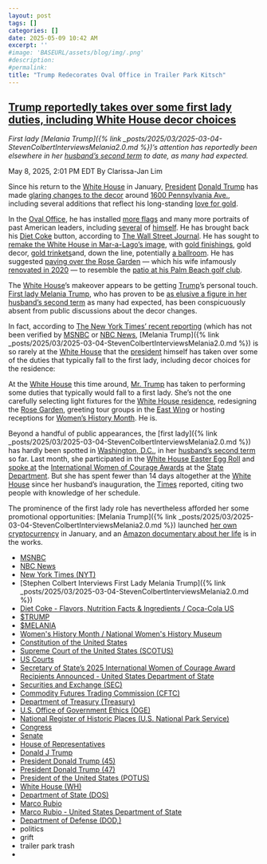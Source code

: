```yaml
---
layout: post
tags: []
categories: []
date: 2025-05-09 10:42 AM
excerpt: ''
#image: 'BASEURL/assets/blog/img/.png'
#description:
#permalink:
title: "Trump Redecorates Oval Office in Trailer Park Kitsch"
---
```



## [Trump reportedly takes over some first lady duties, including White House decor choices](https://www.msnbc.com/top-stories/latest/trump-white-house-makeover-decor-gold-melania-first-lady-rcna205554)

*First lady [Melania Trump]({% link _posts/2025/03/2025-03-04-StevenColbertInterviewsMelania2.0.md %})’s attention has reportedly been elsewhere in her [husband’s second term](https://www.whitehouse.gov/administration/donald-j-trump/) to date, as many had expected.*

May 8, 2025, 2:01 PM EDT
By Clarissa-Jan Lim

Since his return to the [White House](https://www.whitehouse.gov/) in January, [President](https://www.whitehouse.gov/) [Donald Trump](https://www.donaldjtrump.com/) has made [glaring changes to the decor](https://www.msnbc.com/rachel-maddow-show/maddowblog/controversies-consternation-team-trump-prioritizes-wall-art-rcna194755) around [1600 Pennsylvania Ave.](https://www.whitehouse.gov/), including several additions that reflect his long-standing [love for gold](https://www.npr.org/2025/04/18/nx-s1-5366630/trump-oval-office-golden-decor-critique).

In the [Oval Office](https://www.whitehouse.gov/), he has installed [more flags](https://www.businessinsider.com/donald-trump-white-house-decor-oval-office-photos-2025-4) and many more portraits of past American leaders, including [several](https://www.usatoday.com/story/news/politics/2025/04/11/white-house-art-trump-assassination-attempt/83048011007/) of [himself](https://x.com/JimmyPatronis/status/1914496818102088047). He has brought back his [Diet Coke](https://www.coca-cola.com/us/en/brands/diet-coke/products) button, according to [The Wall Street Journal](https://www.wsj.com/politics/policy/inside-trumps-oval-officeversion-2-0-9b1da2c8?st=7FYM15&). He has sought to [remake the White House in Mar-a-Lago’s image](https://www.wsj.com/politics/policy/trump-white-house-oval-office-gold-touches-6018016d), with [gold finishings](https://www.newsweek.com/what-are-those-gold-medallions-trump-keeps-adding-oval-office-2069262), gold decor, [gold trinkets](https://www.fastcompany.com/91329575/none-of-the-objects-on-the-oval-office-mantle-were-made-in-the-u-s)and, down the line, potentially [a ballroom](https://www.nbcnews.com/politics/trump-administration/trump-defends-high-cost-military-parade-peanuts-rcna204581). He has suggested [paving over the Rose Garden](https://x.com/Acyn/status/1902507263237222892?) — which his wife infamously [renovated in 2020](https://www.cnn.com/2021/08/14/politics/melania-trump-rose-garden) — to resemble the [patio at his Palm Beach golf club](https://www.nytimes.com/2025/02/14/us/politics/mar-a-lago-trump-grass-rose-garden.html).

The [White House](https://www.whitehouse.gov/)’s makeover appears to be getting [Trump](https://www.donaldjtrump.com/)’s personal touch. [First lady Melania Trump](https://www.msnbc.com/top-stories/latest/melania-trump-official-portrait-white-house-rcna189625), who has proven to be [as elusive a figure in her husband’s second term](https://www.washingtonpost.com/style/power/2025/04/21/white-house-easter-egg-roll-2025/) as many had expected, has been conspicuously absent from public discussions about the decor changes.

In fact, according to [The New York Times’ recent reporting](https://www.nytimes.com/2025/05/07/us/politics/white-house-melania-absence.html) (which has not been verified by [MSNBC](https://www.msnbc.com/) or [NBC News](https://www.nbcnews.com/), [Melania Trump]({% link _posts/2025/03/2025-03-04-StevenColbertInterviewsMelania2.0.md %}) is so rarely at the [White House](https://www.whitehouse.gov/) that the [president](https://www.whitehouse.gov/administration/donald-j-trump/) himself has taken over some of the duties that typically fall to the first lady, including decor choices for the residence:

At the [White House](https://www.whitehouse.gov/) this time around, [Mr. Trump](https://www.donaldjtrump.com/) has taken to performing some duties that typically would fall to a first lady. She’s not the one carefully selecting light fixtures for the [White House residence](https://www.whitehouse.gov/), redesigning the [Rose Garden](https://www.whitehouse.gov/), greeting tour groups in the [East Wing](https://www.whitehouse.gov/) or hosting receptions for [Women’s History Month](https://www.womenshistory.org/womens-history/womens-history-month). He is.

Beyond a handful of public appearances, the [first lady]({% link _posts/2025/03/2025-03-04-StevenColbertInterviewsMelania2.0.md %}) has hardly been spotted in [Washington, D.C.](https://dcgov/), in her [husband’s second term](https://www.whitehouse.gov/) so far. Last month, she participated in the [White House Easter Egg Roll](https://www.msnbc.com/top-stories/latest/trump-white-house-easter-egg-roll-meta-amazon-youtube-sponsors-rcna201987) and [spoke at](https://abcnews.go.com/Politics/melania-trump-honors-women-bring-progress-humanity/story?id=120378743) the [International Women of Courage Awards](https://www.state.gov/secretary-of-states-2025-international-women-of-courage-award-recipients-announced/) at the [State Department](https://www.state.gov/). But she has spent fewer than 14 days altogether at the [White House](https://www.whitehouse.gov/) since her husband’s inauguration, the [Times](https://www.nytimes.com/) reported, citing two people with knowledge of her schedule.

The prominence of the first lady role has nevertheless afforded her some promotional opportunities: [Melania Trump]({% link _posts/2025/03/2025-03-04-StevenColbertInterviewsMelania2.0.md %}) launched [her own cryptocurrency](https://fortune.com/2025/05/07/melania-trump-memecoin-anonymous-traders-100-million-payday/) in January, and an [Amazon documentary about her life](https://www.msnbc.com/top-stories/latest/amazon-melania-trump-documentary-jeff-bezos-rcna186548) is in the works.

- [MSNBC](https://www.msnbc.com/)
- [NBC News](https://www.nbcnews.com/)
- [New York Times (NYT)](https://www.nytimes.com/)
- [Stephen Colbert Interviews First Lady Melania Trump]({% link _posts/2025/03/2025-03-04-StevenColbertInterviewsMelania2.0.md %})
- [Diet Coke - Flavors, Nutrition Facts & Ingredients / Coca-Cola US](https://www.coca-cola.com/us/en/brands/diet-coke/products)
- [$TRUMP](https://gettrumpmemes.com/)
- [$MELANIA](https://melaniameme.com/)
- [Women's History Month / National Women's History Museum](https://www.womenshistory.org/womens-history/womens-history-month)
- [Constitution of the United States](https://constitution.congress.gov/)
- [Supreme Court of the United States (SCOTUS)](https://www.supremecourt.gov/)
- [US Courts](https://www.uscourts.gov/)
- [Secretary of State’s 2025 International Women of Courage Award Recipients Announced - United States Department of State](https://www.state.gov/secretary-of-states-2025-international-women-of-courage-award-recipients-announced/)
- [Securities and Exchange (SEC)](https://www.sec.gov/)
- [Commodity Futures Trading Commission (CFTC)](https://www.cftc.gov/)
- [Department of Treasury (Treasury)](https://home.treasury.gov/)
- [U.S. Office of Government Ethics (OGE)](https://www.oge.gov/)
- [National Register of Historic Places (U.S. National Park Service)](https://www.nps.gov/subjects/nationalregister/index.htm)
- [Congress](https://www.congress.gov/)
- [Senate](https://www.senate.gov/)
- [House of Representatives](https://www.house.gov/)
- [Donald J Trump](https://www.donaldjtrump.com/)
- [President Donald Trump (45)](https://trumpwhitehouse.archives.gov/)
- [President Donald Trump (47)](https://www.whitehouse.gov/administration/donald-j-trump/)
- [President of the United States (POTUS)](https://www.whitehouse.gov/)
- [White House (WH)](https://www.whitehouse.gov/)
- [Department of State (DOS)](https://www.state.gov/)
- [Marco Rubio](https://www.linkedin.com/in/marcorubio16/)
- [Marco Rubio - United States Department of State](https://www.state.gov/biographies/marco-rubio/)
- [Department of Defense (DOD,)](https://www.defense.gov/)
- politics 
- grift
- trailer park trash
- 
